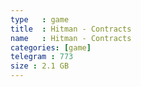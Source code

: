 ```yaml
---
type   : game
title  : Hitman - Contracts
name   : Hitman - Contracts
categories: [game]
telegram : 773
size : 2.1 GB
---
```



